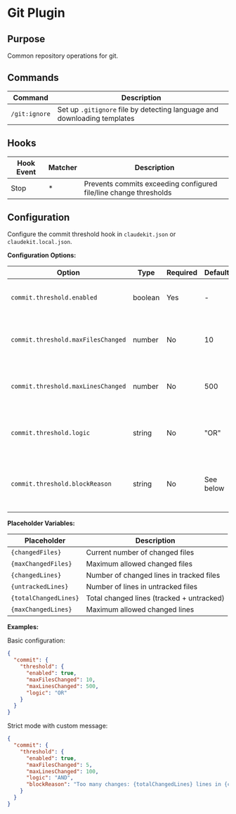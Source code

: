 Git Plugin
===

## Purpose

Common repository operations for git.

## Commands

| Command        | Description                                                       |
|----------------|-------------------------------------------------------------------|
| `/git:ignore`  | Set up `.gitignore` file by detecting language and downloading templates |

## Hooks

| Hook Event | Matcher | Description                                                      |
|------------|---------|------------------------------------------------------------------|
| Stop       | *       | Prevents commits exceeding configured file/line change thresholds |

## Configuration

Configure the commit threshold hook in `claudekit.json` or `claudekit.local.json`.

**Configuration Options:**

| Option                 | Type    | Required | Default | Description                                              |
|------------------------|---------|----------|---------|----------------------------------------------------------|
| `commit.threshold.enabled` | boolean | Yes      | -       | Enable or disable the commit hook                        |
| `commit.threshold.maxFilesChanged` | number  | No       | 10      | Maximum number of files that can be changed              |
| `commit.threshold.maxLinesChanged` | number  | No       | 500     | Maximum number of lines that can be changed              |
| `commit.threshold.logic` | string  | No       | "OR"    | Threshold logic: "OR" (either) or "AND" (both)           |
| `commit.threshold.blockReason` | string  | No       | See below | Custom block message with placeholder support            |

**Placeholder Variables:**

| Placeholder            | Description                                    |
|------------------------|------------------------------------------------|
| `{changedFiles}`       | Current number of changed files                |
| `{maxChangedFiles}`    | Maximum allowed changed files                  |
| `{changedLines}`       | Number of changed lines in tracked files       |
| `{untrackedLines}`     | Number of lines in untracked files             |
| `{totalChangedLines}`  | Total changed lines (tracked + untracked)      |
| `{maxChangedLines}`    | Maximum allowed changed lines                  |

**Examples:**

Basic configuration:
```json
{
  "commit": {
    "threshold": {
      "enabled": true,
      "maxFilesChanged": 10,
      "maxLinesChanged": 500,
      "logic": "OR"
    }
  }
}
```

Strict mode with custom message:
```json
{
  "commit": {
    "threshold": {
      "enabled": true,
      "maxFilesChanged": 5,
      "maxLinesChanged": 100,
      "logic": "AND",
      "blockReason": "Too many changes: {totalChangedLines} lines in {changedFiles} files."
    }
  }
}
```
